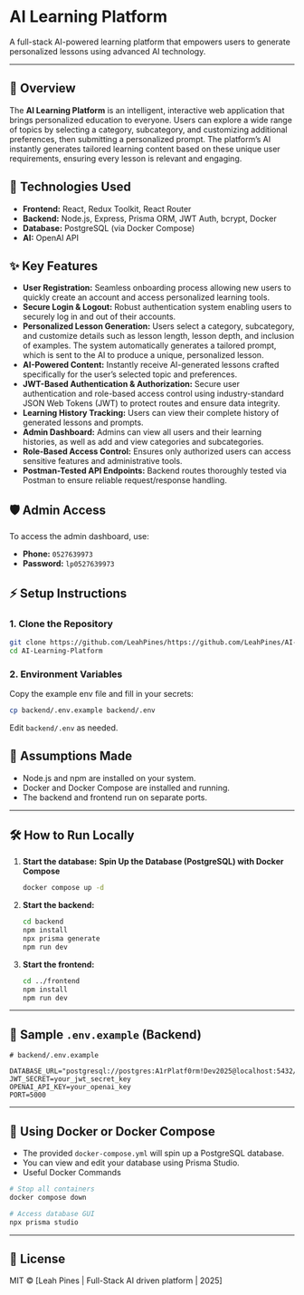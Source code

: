 # AI Learning Platform

A full-stack AI-powered learning platform that empowers users to generate personalized lessons using advanced AI technology.

---
## 📝 Overview

The **AI Learning Platform** is an intelligent, interactive web application that brings personalized education to everyone. Users can explore a wide range of topics by selecting a category, subcategory, and customizing additional preferences, then submitting a personalized prompt. The platform’s AI instantly generates tailored learning content based on these unique user requirements, ensuring every lesson is relevant and engaging.

## 🚀 Technologies Used

- **Frontend:** React, Redux Toolkit, React Router
- **Backend:** Node.js, Express, Prisma ORM, JWT Auth, bcrypt, Docker
- **Database:** PostgreSQL (via Docker Compose)
- **AI:** OpenAI API 
## ✨ Key Features

- **User Registration:** Seamless onboarding process allowing new users to quickly create an account and access personalized learning tools.
- **Secure Login & Logout:** Robust authentication system enabling users to securely log in and out of their accounts.
- **Personalized Lesson Generation:** Users select a category, subcategory, and customize details such as lesson length, lesson depth, and inclusion of examples. The system automatically generates a tailored prompt, which is sent to the AI to produce a unique, personalized lesson.
- **AI-Powered Content:** Instantly receive AI-generated lessons crafted specifically for the user’s selected topic and preferences.
- **JWT-Based Authentication & Authorization:** Secure user authentication and role-based access control using industry-standard JSON Web Tokens (JWT) to protect routes and ensure data integrity.
- **Learning History Tracking:** Users can view their complete history of generated lessons and prompts.
- **Admin Dashboard:** Admins can view all users and their learning histories, as well as add and view categories and subcategories.
- **Role-Based Access Control:** Ensures only authorized users can access sensitive features and administrative tools.
- **Postman-Tested API Endpoints:** Backend routes thoroughly tested via Postman to ensure reliable request/response handling.


## 🛡️ Admin Access

To access the admin dashboard, use:

- **Phone:** `0527639973`
- **Password:** `lp0527639973`

## ⚡ Setup Instructions

### 1. **Clone the Repository**

```bash
git clone https://github.com/LeahPines/https://github.com/LeahPines/AI-Learning-Platform.git
cd AI-Learning-Platform
```

### 2. **Environment Variables**

Copy the example env file and fill in your secrets:

```bash
cp backend/.env.example backend/.env
```

Edit `backend/.env` as needed.

## 📝 Assumptions Made

- Node.js and npm are installed on your system.
- Docker and Docker Compose are installed and running.
- The backend and frontend run on separate ports.

---

## 🛠️ How to Run Locally

1. **Start the database:** **Spin Up the Database (PostgreSQL) with Docker Compose**
   ```bash
   docker compose up -d
   ```

2. **Start the backend:**
   ```bash
   cd backend
   npm install
   npx prisma generate
   npm run dev
   ```

3. **Start the frontend:**
   ```bash
   cd ../frontend
   npm install
   npm run dev
   ```

---

## 📄 Sample `.env.example` (Backend)

```env
# backend/.env.example

DATABASE_URL="postgresql://postgres:A1rPlatf0rm!Dev2025@localhost:5432/learning_db"
JWT_SECRET=your_jwt_secret_key
OPENAI_API_KEY=your_openai_key
PORT=5000
```

---

## 🐳 Using Docker or Docker Compose

- The provided `docker-compose.yml` will spin up a PostgreSQL database.
- You can view and edit your database using Prisma Studio.
- Useful Docker Commands
```bash
# Stop all containers
docker compose down

# Access database GUI
npx prisma studio
```
---

## 📧 License

MIT © [Leah Pines | Full-Stack AI driven platform | 2025]
